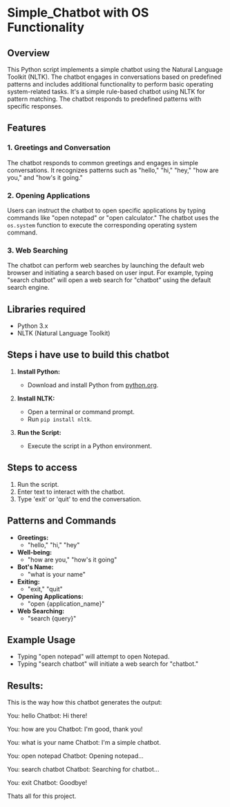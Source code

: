 # Simple_Chatbot with OS Functionality

## Overview

This Python script implements a simple chatbot using the Natural Language Toolkit (NLTK). The chatbot engages in conversations based on predefined patterns and includes additional functionality to perform basic operating system-related tasks.  It's a simple rule-based chatbot using NLTK for pattern matching. The chatbot responds to predefined patterns with specific responses.

## Features

### 1. Greetings and Conversation

The chatbot responds to common greetings and engages in simple conversations. It recognizes patterns such as "hello," "hi," "hey," "how are you," and "how's it going."

### 2. Opening Applications

Users can instruct the chatbot to open specific applications by typing commands like "open notepad" or "open calculator." The chatbot uses the `os.system` function to execute the corresponding operating system command.

### 3. Web Searching

The chatbot can perform web searches by launching the default web browser and initiating a search based on user input. For example, typing "search chatbot" will open a web search for "chatbot" using the default search engine.

## Libraries required

- Python 3.x
- NLTK (Natural Language Toolkit)

## Steps i have use to build this chatbot

1. **Install Python:**
   - Download and install Python from [python.org](https://www.python.org/downloads/).

2. **Install NLTK:**
   - Open a terminal or command prompt.
   - Run `pip install nltk`.

3. **Run the Script:**
   - Execute the script in a Python environment.

## Steps to access

1. Run the script.
2. Enter text to interact with the chatbot.
3. Type 'exit' or 'quit' to end the conversation.

## Patterns and Commands

- **Greetings:**
  - "hello," "hi," "hey"
- **Well-being:**
  - "how are you," "how's it going"
- **Bot's Name:**
  - "what is your name"
- **Exiting:**
  - "exit," "quit"
- **Opening Applications:**
  - "open {application_name}"
- **Web Searching:**
  - "search {query}"

## Example Usage

- Typing "open notepad" will attempt to open Notepad.
- Typing "search chatbot" will initiate a web search for "chatbot."

## Results:

This is the way how this chatbot generates the output:

You: hello
Chatbot: Hi there!

You: how are you
Chatbot: I'm good, thank you!

You: what is your name
Chatbot: I'm a simple chatbot.

You: open notepad
Chatbot: Opening notepad...

You: search chatbot
Chatbot: Searching for chatbot...

You: exit
Chatbot: Goodbye!

Thats all for this project.
